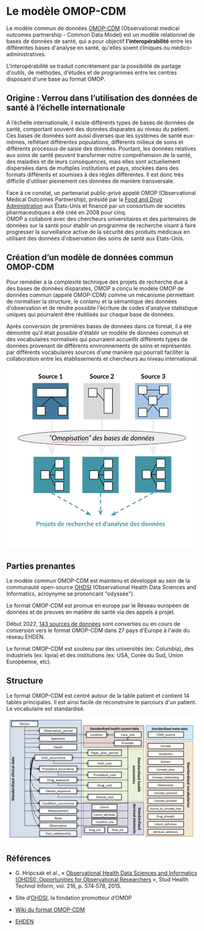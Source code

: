 # Le modèle OMOP-CDM
<!-- SPDX-License-Identifier: MPL-2.0 -->

Le modèle commun de données [OMOP-CDM](https://www.ohdsi.org/data-standardization/) (Observational medical outcomes partnership - Common Data Model) est un modèle relationnel de bases de données de santé, qui a pour objectif **l'interopérabilité** entre les différentes bases d'analyse en santé, qu'elles soient cliniques ou médico-administratives. 

L'interopérabilité se traduit concrètement par la possibilité de partage d'outils, de méthodes, d'études et de programmes entre les centres disposant d'une base au format OMOP.

## Origine : Verrou dans l’utilisation des données de santé à l’échelle internationale
A l’échelle internationale, il existe différents types de bases de données de santé, comportant souvent des données disparates au niveau du patient. Ces bases de données sont aussi diverses que les systèmes de santé eux-mêmes, reflétant différentes populations, différents milieux de soins et différents processus de saisie des données. 
Pourtant, les données relatives aux soins de santé peuvent transformer notre compréhension de la santé, des maladies et de leurs conséquences, mais elles sont actuellement dispersées dans de multiples institutions et pays, stockées dans des formats différents et soumises à des règles différentes. Il est donc très difficile d'utiliser pleinement ces données de manière transversale.  

Face à ce constat, un partenariat public-privé appelé OMOP (Observational Medical Outcomes Partnership), présidé par la [Food and Drug Administration](https://www.fda.gov/) aux États-Unis et financé par un consortium de sociétés pharmaceutiques a été créé en 2008 pour cinq.  
OMOP a collaboré avec des chercheurs universitaires et des partenaires de données sur la santé pour établir un programme de recherche visant à faire progresser la surveillance active de la sécurité des produits médicaux en utilisant des données d'observation des soins de santé aux Etats-Unis. 

## Création d’un modèle de données commun OMOP-CDM

Pour remédier à la complexité technique des projets de recherche due à des bases de données disparates, OMOP a conçu le modèle OMOP de données commun (appelé OMOP-CDM) comme un mécanisme permettant de normaliser la structure, le contenu et la sémantique des données d'observation et de rendre possible l'écriture de codes d'analyse statistique uniques qui pourraient être réutilisés sur chaque base de données. 

Après conversion de premières bases de données dans ce format, il a été démontré qu'il était possible d'établir un modèle de données commun et des vocabulaires normalisés qui pourraient accueillir différents types de données provenant de différents environnements de soins et représentés par différents vocabulaires sources d'une manière qui pourrait faciliter la collaboration entre les établissements et chercheurs au niveau international.
![schema omopisation](../files_and_images/20201211_HDH_omopisation_MLP-2.0.png)


## Parties prenantes

Le modèle commun OMOP-CDM est maintenu et développé au sein de la communauté open-source [OHDSI](https://www.ohdsi.org/) (Observational Health Data Sciences and Informatics, acroynyme se prononcant "odyssée").

Le format OMOP-CDM est promue en europe par le Réseau européen de données et de preuves en matière de santé <link-previewer href="ehden.html" text="(EHDEN)" preview-title="EHDEN - Réseau européen de données et de preuves en matière de santé" preview-text="L'intérêt croissant pour le format OMOP-CDM en Europe s'est traduit par l'ouverture d'un chapitre européen du réseau OHDSI et le lancement d'un projet de l'Innovative Medical Initiative (IMI) visant à financer la transformation d'un grand nombre d'ensembles de données européens. Le Réseau européen de données et de preuves en matière de santé, projet financé par l’Innovative Medical Initiative, a ainsi été créé en 2018. EHDEN fait partie du programme &quot;Big Data for Better Outcomes&quot; de l'IMI." /> via des appels à projet. 

Début 2022, [143 sources de données](https://www.ehden.eu/datapartners/) sont converties ou en cours de conversion vers le format OMOP-CDM dans 27 pays d'Europe à l'aide du réseau EHDEN. 

Le format OMOP-CDM est soutenu par des universités (ex: Columbia), des industriels (ex: Iqvia) et des institutions (ex: USA, Corée du Sud, Union Européenne, etc).

## Structure
Le format OMOP-CDM est centré autour de la table patient et contient 14 tables principales. Il est ainsi facile de reconstruire le parcours d'un patient. Le vocabulaire est standardisé.

![structure v6](../files_and_images/20201211_HDH_v6-omop-cdm_MLP-2.0.png)

## Références

- G. Hripcsak et al., « [Observational Health Data Sciences and Informatics (OHDSI): Opportunities for Observational Researchers](https://www.ncbi.nlm.nih.gov/pmc/articles/PMC4815923/) », Stud Health Technol Inform, vol. 216, p. 574‑578, 2015.

- Site d’[OHDSI](https://www.ohdsi.org/), la fondation promotteur d’OMOP

- [Wiki du format OMOP-CDM](https://github.com/OHDSI/CommonDataModel/wiki)

- [EHDEN](https://www.ehden.eu/)
